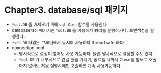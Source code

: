 # Chapter3. database/sql 패키지
- `*sql.DB` 를 가져오기 위헤 `sql.Open` 함수를 사용한다.
- database/sql 패키지는 `*sql.DB` 를 이용해서 쿼리를 실행하거나, 트랜잭션을 실행한다.
- `*sql.DB` 타입은 고루틴에서 동시에 사용하여 thread safe 하다.
- connection pool
	- 명시적으로 설정이 없어도 사용 가능하다. 물론 명시적으로 설정할 수도 있다.
	- `*sql.DB` 가 내부적으로 연결 풀을 가지며, 종료될 때까지 `Close`를 별도로 호출하지 않아도 처음 실행시에만 호출하면 계속 사용가능하다.
